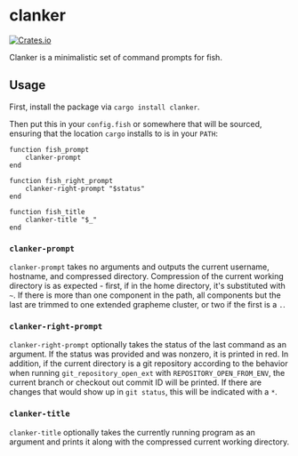 # clanker

[![Crates.io](https://img.shields.io/crates/v/clanker.svg)](https://crates.io/crates/clanker)

Clanker is a minimalistic set of command prompts for fish.

## Usage

First, install the package via `cargo install clanker`.

Then put this in your `config.fish` or somewhere that will be sourced, ensuring
that the location `cargo` installs to is in your `PATH`:

```fish
function fish_prompt
    clanker-prompt
end

function fish_right_prompt
    clanker-right-prompt "$status"
end

function fish_title
    clanker-title "$_"
end
```

### `clanker-prompt`

`clanker-prompt` takes no arguments and outputs the current username, hostname,
and compressed directory. Compression of the current working directory is as
expected - first, if in the home directory, it's substituted with `~`. If there
is more than one component in the path, all components but the last are
trimmed to one extended grapheme cluster, or two if the first is a `.`.

### `clanker-right-prompt`

`clanker-right-prompt` optionally takes the status of the last command as an
argument. If the status was provided and was nonzero, it is printed in red. In
addition, if the current directory is a git repository according to the
behavior when running `git_repository_open_ext` with
`REPOSITORY_OPEN_FROM_ENV`, the current branch or checkout out commit ID will
be printed. If there are changes that would show up in `git status`, this will
be indicated with a `*`.

### `clanker-title`

`clanker-title` optionally takes the currently running program as an argument
and prints it along with the compressed current working directory.
